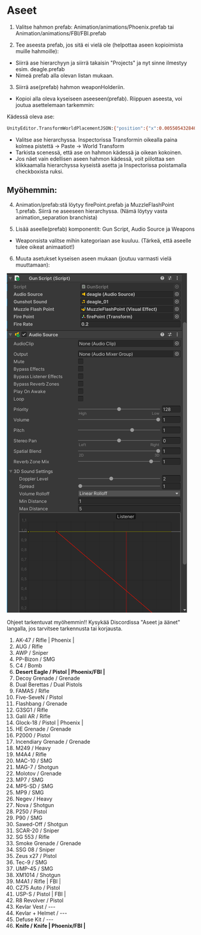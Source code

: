 # Aseet

1. Valitse hahmon prefab: Animation/animations/Phoenix.prefab tai Animation/animations/FBI/FBI.prefab

2. Tee aseesta prefab, jos sitä ei vielä ole (helpottaa aseen kopioimista muille hahmoille):
  * Siirrä ase hierarchyyn ja siirrä takaisin "Projects" ja nyt sinne ilmestyy esim. deagle.prefab
  * Nimeä prefab alla olevan listan mukaan.


3. Siirrä ase(prefab) hahmon weaponHolderiin.

  * Kopioi alla oleva kyseiseen aseeseen(prefab). Riippuen aseesta, voi joutua asettelemaan tarkemmin:


Kädessä oleva ase:
```bash
UnityEditor.TransformWorldPlacementJSON:{"position":{"x":0.005505432840436697,"y":0.010460630059242249,"z":-0.00005298554606270045},"rotation":{"x":-0.5549819469451904,"y":-0.0638723075389862,"z":-0.3035511374473572,"w":-0.7718632221221924},"scale":{"x":0.009999999776482582,"y":0.009999999776482582,"z":0.009999999776482582}}
```
* Valitse ase hierarchyssa. Inspectorissa Transformin oikealla paina kolmea pistettä -> Paste -> World Transform
* Tarkista scenessä, että ase on hahmon kädessä ja oikean kokoinen.
* Jos näet vain edellisen aseen hahmon kädessä, voit piilottaa sen klikkaamalla hierarchyssa kyseistä asetta ja Inspectorissa poistamalla checkboxista ruksi.

## Myöhemmin:
4. Animation/prefab:stä löytyy firePoint.prefab ja MuzzleFlashPoint 1.prefab. Siirrä ne aseeseen hierarchyssa. (Nämä löytyy vasta animation_separation branchista)

5. Lisää aseelle(prefab) komponentit: Gun Script, Audio Source ja Weapons
  * Weaponsista valitse mihin kategoriaan ase kuuluu. (Tärkeä, että aseelle tulee oikeat animaatiot!)

6. Muuta asetukset kyseisen aseen mukaan (joutuu varmasti vielä muuttamaan):

![Settings](kuvat/settings.png)

Ohjeet tarkentuvat myöhemmin!!
Kysykää Discordissa "Aseet ja äänet" langalla, jos tarvitsee tarkennusta tai korjausta.

1. AK-47  / Rifle | Phoenix |
2. AUG  / Rifle
3. AWP  / Sniper
4. PP-Bizon / SMG
5. C4 / Bomb
6. **Desert Eagle / Pistol  | Phoenix/FBI |**
7. Decoy Grenade  / Grenade
8. Dual Berettas  / Dual Pistols
9. FAMAS  / Rifle
10. Five-SeveN  / Pistol
11. Flashbang / Grenade
12. G3SG1 / Rifle
13. Galil AR  / Rifle
14. Glock-18  / Pistol  | Phoenix |
15. HE Grenade  / Grenade
16. P2000 / Pistol
17. Incendiary Grenade  / Grenade
18. M249  / Heavy
19. M4A4  / Rifle
20. MAC-10  / SMG
21. MAG-7 / Shotgun
22. Molotov / Grenade
23. MP7 / SMG
24. MP5-SD  / SMG
25. MP9 / SMG
26. Negev / Heavy
27. Nova  / Shotgun
28. P250  / Pistol
29. P90 / SMG
30. Sawed-Off / Shotgun
31. SCAR-20 / Sniper
32. SG 553  / Rifle
33. Smoke Grenade / Grenade
34. SSG 08 / Sniper
35. Zeus x27  / Pistol
36. Tec-9 / SMG
37. UMP-45  / SMG
38. XM1014  / Shotgun
39. M4A1  / Rifle | FBI |
40. CZ75 Auto / Pistol
41. USP-S / Pistol  | FBI |
42. R8 Revolver / Pistol
43. Kevlar Vest / ---
44. Kevlar + Helmet / ---
45. Defuse Kit  / ---
46. **Knife / Knife | Phoenix/FBI |**
